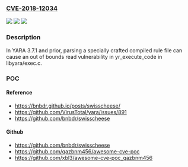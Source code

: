 ### [CVE-2018-12034](https://cve.mitre.org/cgi-bin/cvename.cgi?name=CVE-2018-12034)
![](https://img.shields.io/static/v1?label=Product&message=n%2Fa&color=blue)
![](https://img.shields.io/static/v1?label=Version&message=n%2Fa&color=blue)
![](https://img.shields.io/static/v1?label=Vulnerability&message=n%2Fa&color=brighgreen)

### Description

In YARA 3.7.1 and prior, parsing a specially crafted compiled rule file can cause an out of bounds read vulnerability in yr_execute_code in libyara/exec.c.

### POC

#### Reference
- https://bnbdr.github.io/posts/swisscheese/
- https://github.com/VirusTotal/yara/issues/891
- https://github.com/bnbdr/swisscheese

#### Github
- https://github.com/bnbdr/swisscheese
- https://github.com/qazbnm456/awesome-cve-poc
- https://github.com/xbl3/awesome-cve-poc_qazbnm456

